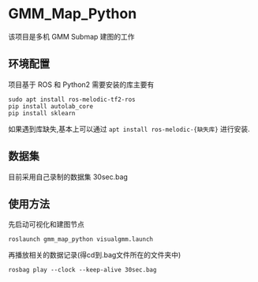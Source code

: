 # GMM_Map_Python

该项目是多机 GMM Submap 建图的工作

## 环境配置

项目基于 ROS 和 Python2
需要安装的库主要有

```
sudo apt install ros-melodic-tf2-ros
pip install autolab_core
pip install sklearn
```

如果遇到库缺失,基本上可以通过 ```apt install ros-melodic-{缺失库}``` 进行安装.

## 数据集

目前采用自己录制的数据集 30sec.bag

## 使用方法

先启动可视化和建图节点

```
roslaunch gmm_map_python visualgmm.launch
```

再播放相关的数据记录(得cd到.bag文件所在的文件夹中)

```
rosbag play --clock --keep-alive 30sec.bag
```
